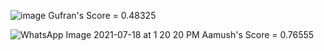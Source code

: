 ![image](https://user-images.githubusercontent.com/58569042/125420472-be9d6c89-1101-4338-bedd-02fa96a18cba.png)
Gufran's Score = 0.48325

![WhatsApp Image 2021-07-18 at 1 20 20 PM](https://user-images.githubusercontent.com/73543860/126060788-2a6ea26d-6ccb-4d16-be52-8d55174ebe82.jpeg)
Aamush's Score = 0.76555
